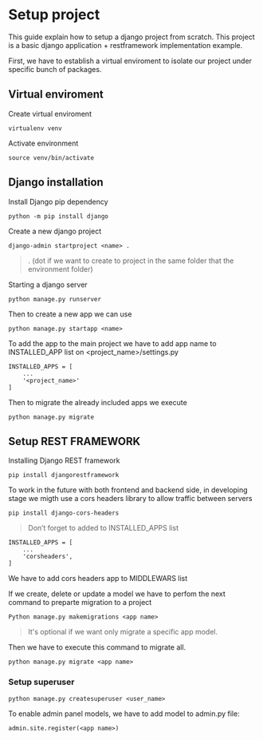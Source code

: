 
# Setup project

This guide explain how to setup a django project from scratch. 
This project is a basic django application + restframework implementation example.  

First, we have to establish a virtual enviroment to isolate our project under specific bunch of packages. 

## Virtual enviroment

Create virtual enviroment

```
virtualenv venv
```

Activate environment

```
source venv/bin/activate
```
## Django installation

Install Django pip dependency

```
python -m pip install django
```

Create a new django project

```
django-admin startproject <name> .
```

> . (dot if we want to create to project in the same folder that the environment folder)

Starting a django server 

```
python manage.py runserver
```

Then to create a new app we can use

```
python manage.py startapp <name>
```

To add the app to the main project we have to add app name to INSTALLED_APP list on <project_name>/settings.py

```
INSTALLED_APPS = [
    ...
    '<project_name>'
]
```

Then to migrate the already included apps we execute 

```
python manage.py migrate
```

## Setup REST FRAMEWORK

Installing Django REST framework 

```
pip install djangorestframework
```
	
To work in the future with both frontend and backend side, in developing stage we migth use a cors headers library to allow traffic between servers

```
pip install django-cors-headers
```

> Don’t forget to added to INSTALLED_APPS list

```
INSTALLED_APPS = [
    ... 
    'corsheaders',
]
```

We have to add cors headers app to MIDDLEWARS list

If we create,  delete or update a model we have to perfom the next command to preparte migration to a project

```
Python manage.py makemigrations <app name> 
```

> It's optional if we want only migrate a specific app model. 

Then we have to execute this command to migrate all.  

```
python manage.py migrate <app name>
```

### Setup superuser

```
python manage.py createsuperuser <user_name>
```

To enable admin panel models, we have to add model to admin.py file:

```
admin.site.register(<app name>)
```
